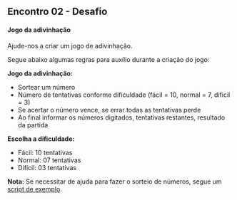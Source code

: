 ## Encontro 02 - Desafio

#### Jogo da adivinhação
Ajude-nos a criar um jogo de adivinhação.

Segue abaixo algumas regras para auxílio durante a criação do jogo:

**Jogo da adivinhação:**
- Sortear um número
- Número de tentativas conforme dificuldade (fácil = 10, normal = 7, dificil = 3)
- Se acertar o número vence, se errar todas as tentativas perde
- Ao final informar os números digitados, tentativas restantes, resultado da partida

**Escolha a dificuldade:**
- Fácil: 10 tentativas
- Normal: 07 tentativas
- Difícil: 03 tentativas

**Nota:**
Se necessitar de ajuda para fazer o sorteio de números, segue um [script de exemplo](./desafio-ajuda.md).